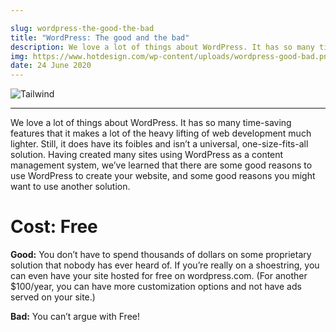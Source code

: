 ```yaml
---

slug: wordpress-the-good-the-bad
title: "WordPress: The good and the bad"
description: We love a lot of things about WordPress. It has so many time-saving features that it makes a lot of the heavy lifting of web development much lighter.
img: https://www.hotdesign.com/wp-content/uploads/wordpress-good-bad.png
date: 24 June 2020
---
```


![Tailwind](https://www.hotdesign.com/wp-content/uploads/wordpress-good-bad.png )

---

We love a lot of things about WordPress. It has so many time-saving features that it makes a lot of the heavy lifting of web development much lighter. Still, it does have its foibles and isn’t a universal, one-size-fits-all solution. Having created many sites using WordPress as a content management system, we’ve learned that there are some good reasons to use WordPress to create your website, and some good reasons you might want to use another solution.

# Cost: Free

**Good:** You don’t have to spend thousands of dollars on some proprietary solution that nobody has ever heard of. If you’re really on a shoestring, you can even have your site hosted for free on wordpress.com. (For another $100/year, you can have more customization options and not have ads served on your site.)

**Bad:** You can’t argue with Free!